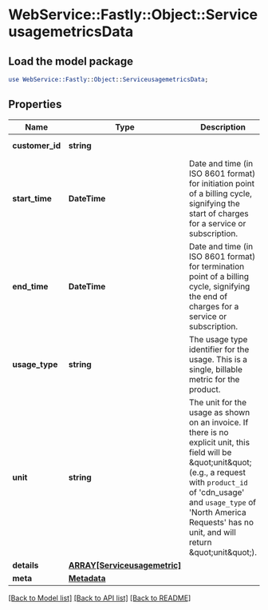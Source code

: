 # WebService::Fastly::Object::ServiceusagemetricsData

## Load the model package
```perl
use WebService::Fastly::Object::ServiceusagemetricsData;
```

## Properties
Name | Type | Description | Notes
------------ | ------------- | ------------- | -------------
**customer_id** | **string** |  | [optional] [readonly] 
**start_time** | **DateTime** | Date and time (in ISO 8601 format) for initiation point of a billing cycle, signifying the start of charges for a service or subscription. | [optional] 
**end_time** | **DateTime** | Date and time (in ISO 8601 format) for termination point of a billing cycle, signifying the end of charges for a service or subscription. | [optional] 
**usage_type** | **string** | The usage type identifier for the usage. This is a single, billable metric for the product. | [optional] 
**unit** | **string** | The unit for the usage as shown on an invoice. If there is no explicit unit, this field will be \&quot;unit\&quot; (e.g., a request with `product_id` of &#39;cdn_usage&#39; and `usage_type` of &#39;North America Requests&#39; has no unit, and will return \&quot;unit\&quot;). | [optional] 
**details** | [**ARRAY[Serviceusagemetric]**](Serviceusagemetric.md) |  | [optional] 
**meta** | [**Metadata**](Metadata.md) |  | [optional] 

[[Back to Model list]](../README.md#documentation-for-models) [[Back to API list]](../README.md#documentation-for-api-endpoints) [[Back to README]](../README.md)


